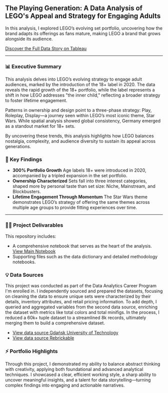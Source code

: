 ## The Playing Generation: A Data Analysis of LEGO's Appeal and Strategy for Engaging Adults
In this analysis, I explored LEGO’s evolving set portfolio, uncovering how the brand adapts its offerings as fans mature, making LEGO a brand that grows alongside its audience.

[Discover the Full Data Story on Tableau](https://public.tableau.com/app/profile/noortje.offreins/viz/LEGOThePlayingGeneration-EngagingAdults/ThePlayingGeneration?publish=yes "See the Full Data Story on Tableau")

***

### 📊 **Executive Summary**
This analysis delves into LEGO’s evolving strategy to engage adult audiences, marked by the introduction of the 18+ label in 2020. The data reveals the rapid growth of the 18+ portfolio, while the label represents a shift in how LEGO addresses "the inner child," reflecting a broader strategy to foster lifetime engagement.

Patterns in ownership and design point to a three-phase strategy: Play, Roleplay, Display—a journey seen within LEGO’s most iconic theme, Star Wars. While spatial analysis showed global consistency, Germany emerged as a standout market for 18+ sets.

By uncovering these trends, this analysis highlights how LEGO balances nostalgia, complexity, and audience diversity to sustain its appeal across generations.

### 🎯 **Key Findings**
* **300% Portfolio Growth** Age labels 18+ were introduced in 2020, accompanied by a tripled expansion in the set portfolio.
* **Ownership Characterized** Sets fall into three interest categories, shaped more by personal taste than set size: Niche, Mainstream, and Blockbusters.
* **Lifetime Engagement Through Momentum** The Star Wars theme demonstrates LEGO’s strategy of offering the same themes across multiple age groups to provide fitting experiences over time.

***

### 👩‍💻 **Project Delivarables**
This repository includes:
* A comprehensive notebook that serves as the heart of the analysis. [View Main Notebook](https://github.com/noortjeoffreins/LEGOThePlayingGeneration_DataAnalysis_Portfolio/blob/main/LEGO%20Analysis.ipynb "View Main Notebook")
* Supporting files such as the data dictionary and detailed methodology notebooks.

### 💡 **Data Sources**
This project was conducted as part of the Data Analytics Career Program I'm enrolled in. I independently sourced and prepared the datasets, focusing on cleaning the data to ensure unique sets were characterized by their details, inventory attributes, and retail pricing information. To add depth, I queried and aggregated variables from the second data source, enriching the dataset with metrics like total colors and total minifigs. In the process, I reduced a 60k+ tuple dataset to a streamlined 8k records, ultimately merging them to build a comprehensive dataset.
* [View data source Gdańsk University of Technology](https://doi.org/10.34808/s25h-sx91 "Boiński, T. M., et al. (2023). Data on LEGO set release dates, retail prices, and aftermarket transaction prices (June 2018 - June 2023). Gdańsk University of Technology")
* [View data source Rebrickable](https://rebrickable.com/downloads/ "LEGO Catalog Database, available from Rebrickable.com")

### ⚡️ **Portfolio Highlights**
Through this project, I demonstrated my ability to balance abstract thinking with creativity, applying both foundational and advanced analytical techniques. I showcased a clear, efficient working style, a sharp ability to uncover meaningful insights, and a talent for data storytelling—turning complex findings into engaging and actionable narratives.
